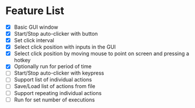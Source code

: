 # Feature List

- [x] Basic GUI window
- [x] Start/Stop auto-clicker with button
- [x] Set click interval
- [x] Select click position with inputs in the GUI
- [x] Select click position by moving mouse to point on screen and pressing a hotkey
- [x] Optionally run for period of time
- [ ] Start/Stop auto-clicker with keypress
- [ ] Support list of individual actions
- [ ] Save/Load list of actions from file
- [ ] Support repeating individual actions
- [ ] Run for set number of executions